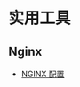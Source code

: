 # 实用工具

## Nginx

- [NGINX 配置](https://www.digitalocean.com/community/tools/nginx?global.app.lang=zhCN)
